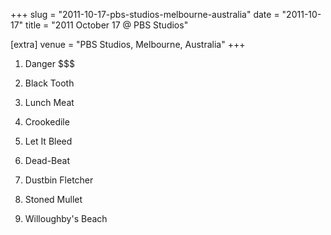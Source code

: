 +++
slug = "2011-10-17-pbs-studios-melbourne-australia"
date = "2011-10-17"
title = "2011 October 17 @ PBS Studios"

[extra]
venue = "PBS Studios, Melbourne, Australia"
+++

 1. Danger $$$

 2. Black Tooth

 3. Lunch Meat

 4. Crookedile

 5. Let It Bleed

 6. Dead-Beat

 7. Dustbin Fletcher

 8. Stoned Mullet

 9. Willoughby's Beach


